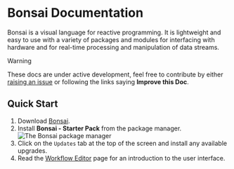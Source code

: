# **Bonsai** Documentation

Bonsai is a visual language for reactive programming. It is lightweight and easy to use with a variety of packages and modules for interfacing with hardware and for real-time processing and manipulation of data streams.

> [!Warning]
> These docs are under active development, feel free to contribute by either [raising an issue](https://github.com/bonsai-rx/docs/issues) or following the links saying **Improve this Doc**.

## Quick Start

1. Download [Bonsai](articles/installation.md).
2. Install **Bonsai - Starter Pack** from the package manager. <br><img alt="The Bonsai package manager" src="~/images/packagemanager.png" style="max-height:400px;object-fit:contain" />
3. Click on the `Updates` tab at the top of the screen and install any available upgrades.
4. Read the [Workflow Editor](articles/editor.md) page for an introduction to the user interface.
